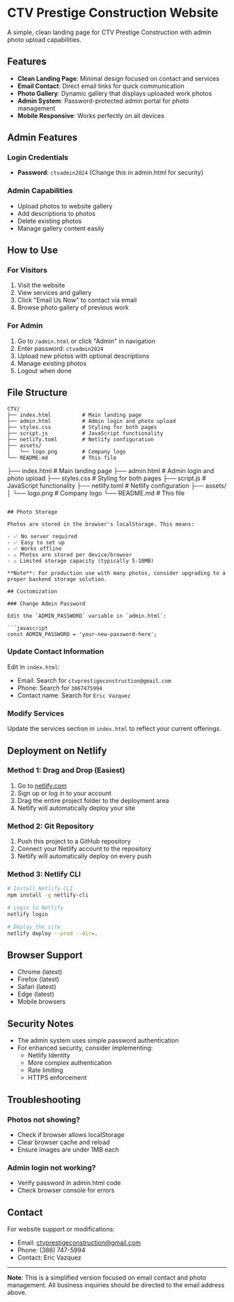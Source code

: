 # CTV Prestige Construction Website

A simple, clean landing page for CTV Prestige Construction with admin photo upload capabilities.

## Features

- **Clean Landing Page**: Minimal design focused on contact and services
- **Email Contact**: Direct email links for quick communication
- **Photo Gallery**: Dynamic gallery that displays uploaded work photos
- **Admin System**: Password-protected admin portal for photo management
- **Mobile Responsive**: Works perfectly on all devices

## Admin Features

### Login Credentials

- **Password**: `ctvadmin2024` (Change this in admin.html for security)

### Admin Capabilities

- Upload photos to website gallery
- Add descriptions to photos
- Delete existing photos
- Manage gallery content easily

## How to Use

### For Visitors

1. Visit the website
2. View services and gallery
3. Click "Email Us Now" to contact via email
4. Browse photo gallery of previous work

### For Admin

1. Go to `/admin.html` or click "Admin" in navigation
2. Enter password: `ctvadmin2024`
3. Upload new photos with optional descriptions
4. Manage existing photos
5. Logout when done

## File Structure

```
CTV/
├── index.html          # Main landing page
├── admin.html          # Admin login and photo upload
├── styles.css          # Styling for both pages
├── script.js           # JavaScript functionality
├── netlify.toml        # Netlify configuration
├── assets/
│   └── logo.png        # Company logo
└── README.md           # This file
```

├── index.html          # Main landing page
├── admin.html          # Admin login and photo upload
├── styles.css          # Styling for both pages
├── script.js           # JavaScript functionality
├── netlify.toml        # Netlify configuration
├── assets/
│   └── logo.png        # Company logo
└── README.md           # This file

```

## Photo Storage

Photos are stored in the browser's localStorage. This means:

- ✅ No server required
- ✅ Easy to set up
- ✅ Works offline
- ⚠️ Photos are stored per device/browser
- ⚠️ Limited storage capacity (typically 5-10MB)

**Note**: For production use with many photos, consider upgrading to a proper backend storage solution.

## Customization

### Change Admin Password

Edit the `ADMIN_PASSWORD` variable in `admin.html`:

```javascript
const ADMIN_PASSWORD = 'your-new-password-here';
```

### Update Contact Information

Edit in `index.html`:

- Email: Search for `ctvprestigeconstruction@gmail.com`
- Phone: Search for `3867475994`
- Contact name: Search for `Eric Vazquez`

### Modify Services

Update the services section in `index.html` to reflect your current offerings.

## Deployment on Netlify

### Method 1: Drag and Drop (Easiest)

1. Go to [netlify.com](https://netlify.com)
2. Sign up or log in to your account
3. Drag the entire project folder to the deployment area
4. Netlify will automatically deploy your site

### Method 2: Git Repository

1. Push this project to a GitHub repository
2. Connect your Netlify account to the repository
3. Netlify will automatically deploy on every push

### Method 3: Netlify CLI

```bash
# Install Netlify CLI
npm install -g netlify-cli

# Login to Netlify
netlify login

# Deploy the site
netlify deploy --prod --dir=.
```

## Browser Support

- Chrome (latest)
- Firefox (latest)
- Safari (latest)
- Edge (latest)
- Mobile browsers

## Security Notes

- The admin system uses simple password authentication
- For enhanced security, consider implementing:
  - Netlify Identity
  - More complex authentication
  - Rate limiting
  - HTTPS enforcement

## Troubleshooting

### Photos not showing?

- Check if browser allows localStorage
- Clear browser cache and reload
- Ensure images are under 1MB each

### Admin login not working?

- Verify password in admin.html code
- Check browser console for errors

## Contact

For website support or modifications:

- Email: <ctvprestigeconstruction@gmail.com>
- Phone: (386) 747-5994
- Contact: Eric Vazquez

---

**Note**: This is a simplified version focused on email contact and photo management. All business inquiries should be directed to the email address above.
